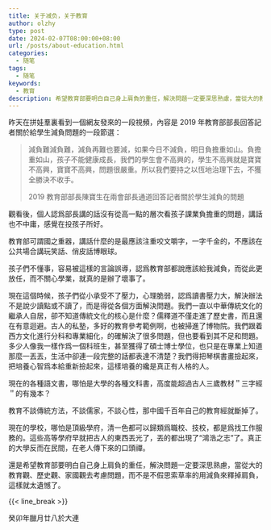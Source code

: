 ```yaml
---
title: 关于减负，关于教育
author: olzhy
type: post
date: 2024-02-07T08:00:00+08:00
url: /posts/about-education.html
categories:
  - 随笔
tags:
  - 随笔
keywords:
  - 教育
description: 希望教育部要明白自己身上肩負的重任，解決問題一定要深思熟慮，當從大的教育觀、歷史觀、家國觀去考慮問題，而不是不假思索草率的用減負來釋掉肩負，這樣就太遺憾了。
---
```


昨天在拼娃羣裏看到一個網友發來的一段視頻，內容是 2019 年教育部部長回答記者關於給學生減負問題的一段節選：

> 減負難減負難，減負再難也要減，如果今日不減負，明日負擔重如山。負擔重如山，孩子不能健康成長，我們的學生會不高興的，學生不高興就是寶寶不高興，寶寶不高興，問題很嚴重。所以我們要持之以恆地治理下去，不獲全勝決不收手。
>
> 2019 教育部部長陳寶生在兩會部長通道回答記者關於學生減負的問題

觀看後，個人認爲部長講的話沒有從高一點的層次看孩子課業負擔重的問題，講話也不中庸，感覺在投孩子所好。

教育部可謂國之重器，講話什麼的是最應該注重咬文嚼字，一字千金的，不應該在公共場合講玩笑話、俏皮話博眼球。

孩子們不懂事，容易被這樣的言論誤導，認爲教育部都說應該給我減負，而從此更放任，而不關心學業，就真的是辦了壞事了。

現在這個時候，孩子們從小承受不了壓力，心理脆弱，認爲讀書壓力大，解決辦法不是說少讀點或不讀了，而是得從各個方面解決問題。我們一直以中華傳統文化的繼承人自居，卻不知道傳統文化的核心是什麼？儒釋道不僅走進了歷史書，而且還在有意迴避。古人的私塾，多好的教育參考範例啊，也被掃進了博物院。我們跟着西方文化進行分科和專業細化，的確解決了很多問題，但也要看到其不足和問題。多少人像我一樣作爲一個科班生，甚至獲得了碩士博士學位，也只是在專業上知道那麼一丟丟，生活中卻連一段完整的話都表達不清楚？我們得把琴棋書畫撿起來，把培養心智爲本給重新撿起來，這樣培養的纔是真正有人格的人。

現在的各種語文書，哪怕是大學的各種文科書，高度能超過古人三歲教材＂三字經＂的有幾本？

教育不談傳統方法，不談儒家，不談心性，那中國千百年自己的教育經就斷掉了。

現在的學校，哪怕是頂級學府，清一色都可以歸類爲職校、技校，都是爲找工作服務的。這些高等學府早就把古人的東西丟光了，丟的都出現了“鴻浩之志”了。真正的大學反而在民間，在老人傳下來的口頭禪。

還是希望教育部要明白自己身上肩負的重任，解決問題一定要深思熟慮，當從大的教育觀、歷史觀、家國觀去考慮問題，而不是不假思索草率的用減負來釋掉肩負，這樣就太遺憾了。

{{< line_break >}}

癸卯年臘月廿八於大連
